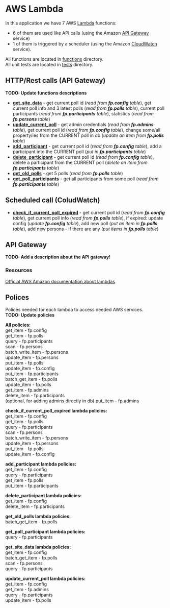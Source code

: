 # AWS Lambda

In this application we have 7 AWS [Lambda](https://aws.amazon.com/lambda/) functions:
- 6 of them are used like API calls (using the Amazon [API Gateway](https://aws.amazon.com/api-gateway/) service)
- 1 of them is triggered by a scheduler (using the Amazon [CloudWatch](https://aws.amazon.com/cloudwatch/) service).

All functions are located in [functions](https://github.com/MTrajK/FootballPoll/blob/master/src/lambda/functions) directory.\
All unit tests are located in [tests](https://github.com/MTrajK/FootballPoll/blob/master/src/lambda/tests) directory. 

## HTTP/Rest calls (API Gateway)

**TODO: Update functions descriptions**

- **[get_site_data](https://github.com/MTrajK/FootballPoll/blob/master/src/lambda/functions/get_site_data.py)** - get current poll id (*read from **fp.config** table*), get current poll info and 3 latest polls (*read from **fp.polls** table*), current poll participants (*read from **fp.participants** table*), statistics (*read from **fp.persons** table*)
- **[update_current_poll](https://github.com/MTrajK/FootballPoll/blob/master/src/lambda/functions/update_current_poll.py)** - get admin credentials (*read from **fp.admins** table*), get current poll id (*read from **fp.config** table*), change some/all property/ies from the CURRENT poll in db (*update an item from **fp.polls** table*)
- **[add_participant](https://github.com/MTrajK/FootballPoll/blob/master/src/lambda/functions/add_participant.py)** - get current poll id (*read from **fp.config** table*), add a participant into the CURRENT poll (*put in **fp.participants** table*)
- **[delete_participant](https://github.com/MTrajK/FootballPoll/blob/master/src/lambda/functions/delete_participant.py)** - get current poll id (*read from **fp.config** table*), delete a participant from the CURRENT poll (*delete an item from **fp.participants** table*)
- **[get_old_polls](https://github.com/MTrajK/FootballPoll/blob/master/src/lambda/functions/get_old_polls.py)** - get 5 polls (*read from **fp.polls** table*)
- **[get_poll_participants](https://github.com/MTrajK/FootballPoll/blob/master/src/lambda/functions/get_old_polls.py)** - get all participants from some poll (*read from **fp.participants** table*)

## Scheduled call (ColudWatch)

- **[check_if_current_poll_expired](https://github.com/MTrajK/FootballPoll/blob/master/src/lambda/functions/check_if_current_poll_expired.py)** - get current poll id (*read from **fp.config** table*), get current poll info (*read from **fp.polls** table*), if expired: update config (*update **fp.config** table*), add new poll (*put an item in **fp.polls** table*), add new persons - if there are any (*put items in **fp.polls** table*)

## API Gateway

**TODO: Add a description about the API gateway!**

### Resources

[Official AWS Amazon documentation about lambdas](https://docs.aws.amazon.com/lambda/index.html)

## Polices

Polices needed for each lambda to access needed AWS services.\
**TODO: Update policies**

**All policies:**\
get_item - fp.config\
get_item - fp.polls\
query - fp.participants\
scan - fp.persons\
batch_write_item - fp.persons\
update_item - fp.persons\
put_item - fp.polls\
update_item - fp.config\
put_item - fp.participants\
batch_get_item - fp.polls\
update_item - fp.polls\
get_item - fp.admins\
delete_item - fp.participants\
(optional, for adding admins directly in db) put_item - fp.admins


**check_if_current_poll_expired lambda policies:**\
get_item - fp.config\
get_item - fp.polls\
query - fp.participants\
scan - fp.persons\
batch_write_item - fp.persons\
update_item - fp.persons\
put_item - fp.polls\
update_item - fp.config

**add_participant lambda policies:**\
get_item - fp.config\
query - fp.participants\
get_item - fp.polls\
put_item - fp.participants

**delete_participant lambda policies:**\
get_item - fp.config\
delete_item - fp.participants

**get_old_polls lambda policies:**\
batch_get_item - fp.polls

**get_poll_participant lambda policies:**\
query - fp.participants

**get_site_data lambda policies:**\
get_item - fp.config\
batch_get_item - fp.polls\
scan - fp.persons\
query - fp.participants

**update_current_poll lambda policies:**\
get_item - fp.config\
get_item - fp.admins\
query - fp.participants\
update_item - fp.polls